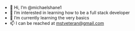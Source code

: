 - 👋 Hi, I’m @michaelshane1
- 👀 I’m interested in learning how to be a full stack developer
- 🌱 I’m currently learning the very basics
- 📫 I can be reached at mstveteran@gmail.com

<!---
michaelshane1/michaelshane1 is a ✨ special ✨ repository because its `README.md` (this file) appears on your GitHub profile.
You can click the Preview link to take a look at your changes.
--->
